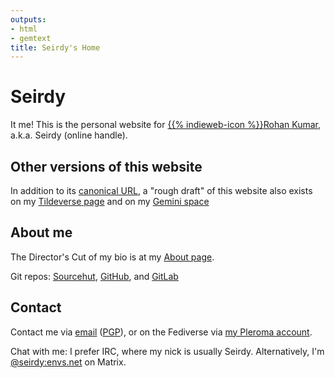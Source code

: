 ```yaml
---
outputs:
- html
- gemtext
title: Seirdy's Home
---
```


<div class="h-card">

Seirdy
======

It me! This is the personal website for
<a class="p-author u-url" href="https://seirdy.one" rel="home">{{% indieweb-icon %}}<span class="p-given-name">Rohan</span>
<span class="p-family-name">Kumar</span></a>, a.k.a. <span class="p-nickname">Seirdy</span> (online handle).

Other versions of this website
------------------------------

In addition to its <a class="u-url" href="https://seirdy.one" rel="me">canonical
URL</a>, a "rough draft" of this website also exists on my
<a class="u-url" href="https://envs.net/~seirdy" rel="me">Tildeverse page</a> and on
my <a class="u-url" href="gemini://seirdy.one" rel="me">Gemini space</a>

About me
--------

The Director's Cut of my bio is at my [About page](/about.html).

Git repos: <a href="https://sr.ht/~seirdy" rel="me">Sourcehut</a>,
<a href="https://github.com/Seirdy" rel="me">GitHub</a>, and
<a href="https://gitlab.com/Seirdy" rel="me">GitLab</a>

Contact
-------

Contact me via <a class="u-email" href="mailto:seirdy@seirdy.one" rel="me">email</a>
(<a rel="pgpkey authn" class="u-key" href="/publickey.asc">PGP</a>), or on the Fediverse
via <a class="u-url" href="https://pleroma.envs.net/seirdy" rel="me">my Pleroma
account</a>.

Chat with me: I prefer IRC, where my nick is usually Seirdy. Alternatively, I'm
<a class="u-url" href="https://matrix.to/#/@seirdy:envs.net" rel="me">@seirdy:envs.net</a>
on Matrix.

</div>
